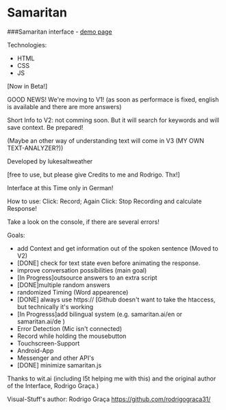 Samaritan
=========
###Samaritan interface - [demo page](https://lukesaltweather.github.io/)

Technologies:
* HTML
* CSS
* JS

[Now in Beta!]

GOOD NEWS! We're moving to V1! (as soon as performace is fixed, english is available and there are more answers)

Short Info to V2: not comming soon. But it will search for keywords and will save context. Be prepared!

(Maybe an other way of understanding text will come in V3 (MY OWN TEXT-ANALYZER?))

Developed by lukesaltweather

[free to use, but please give Credits to me and Rodrigo. Thx!]

Interface at this Time only in German!

How to use:
Click: Record;
Again Click: Stop Recording and calculate Response!

Take a look on the console, if there are several errors!

Goals:
* add Context and get information out of the spoken sentence (Moved to V2)
* [DONE] check for text state even before animating the response.
* improve conversation possibilities (main goal)
* [In Progress]outsource answers to an extra script
* [DONE]multiple random answers
* randomized Timing (Word appearence)
* [DONE] always use https:// [Github doesn't want to take the htaccess, but technically it's working
* [In Progresss]add bilingual system (e.g. samaritan.ai/en or samaritan.ai/de )
* Error Detection (Mic isn't connected)
* Record while holding the mousebutton
* Touchscreen-Support
* Android-App
* Messenger and other API's
* [DONE] minimize samaritan.js

Thanks to wit.ai (including l5t helping me  with this) and the original author of the Interface, Rodrigo Graça.)

Visual-Stuff's author:
Rodrigo Graça
https://github.com/rodrigograca31/
